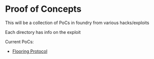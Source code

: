 # Proof of Concepts

This will be a collection of PoCs in foundry from various hacks/exploits

Each directory has info on the exploit

Current PoCs:
- [Flooring Protocol](https://github.com/0xn4de/Proof-of-Concepts/tree/main/flooring_protocol)
